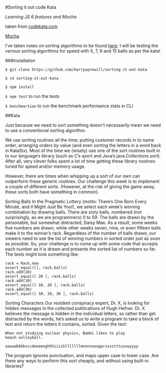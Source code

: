 #Sorting it out code Kata

*Learning JS 6 features and Mocha*

taken from [codekata.com](http://codekata.com/kata/kata11-sorting-it-out/)

[Mocha](https://mochajs.org/#installation)

I've taken notes on sorting algorithms to be found [here](https://github.com/harrywynnwill/sorting-it-out-kata/blob/master/algorithm.mdr). I will be testing the various sorting algorithms for speed with 5, 7, 9 and 15 balls as per the kata!

###installation

`$ git clone https://github.com/harrywynnwill/sorting-it-out-kata`

`$ cd sorting-it-out-kata`

`$ npm install`

`$ npm test` to run the tests

`$ benchmartian` to run the benchmark performance stats in CLI

##Kata

Just because we need to sort something doesn’t necessarily mean we need to use a conventional sorting algorithm.

We use sorting routines all the time; putting customer records in to name order, arranging orders by value (and even sorting the letters in a word back in KataSix). Most of the time we (wisely) use one of the sort routines built in to our language’s library (such as C’s qsort and Java’s java.Collections.sort). After all, very clever folks spent a lot of time getting these library routines tuned for speed and/or memory usage.

However, there are times when whipping up a sort of our own can outperform these generic routines. Our challenge this week is to implement a couple of different sorts. (However, at the risk of giving the game away, these sorts both have something in common).

Sorting Balls
In the Pragmatic Lottery (motto: There’s One Born Every Minute, and it Might Just Be You!), we select each week’s winning combination by drawing balls. There are sixty balls, numbered (not surprisingly, as we are programmers) 0 to 59. The balls are drawn by the personable, but somewhat distracted, Daisy Mae. As a result, some weeks five numbers are drawn, while other weeks seven, nine, or even fifteen balls make it to the winner’s rack. Regardless of the number of balls drawn, our viewers need to see the list of winning numbers in sorted order just as soon as possible. So, your challenge is to come up with some code that accepts each number as it is drawn and presents the sorted list of numbers so far. The tests might look something like:

```
rack = Rack.new
assert_equal([], rack.balls)
rack.add(20)
assert_equal([ 20 ], rack.balls)
rack.add(10)
assert_equal([ 10, 20 ], rack.balls)
rack.add(30)
assert_equal([ 10, 20, 30 ], rack.balls)
```
Sorting Characters
Our resident conspiracy expert, Dr. X, is looking for hidden messages in the collected publications of Hugh Hefner. Dr. X believes the message is hidden in the individual letters, so rather than get distracted by the words, he’s asked us to write a program to take a block of text and return the letters it contains, sorted. Given the text:

```
When not studying nuclear physics, Bambi likes to play
beach volleyball.
```

```
aaaaabbbbcccdeeeeeghhhiiiiklllllllmnnnnooopprsssstttuuvwyyyy
```
The program ignores punctuation, and maps upper case to lower case.
Are there any ways to perform this sort cheaply, and without using built-in libraries?
